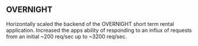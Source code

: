## OVERNIGHT

Horizontally scaled the backend of the OVERNIGHT short term rental application.
Increased the apps ability of responding to an influx of requests from an initial ~200 req/sec up to ~3200 req/sec. 
